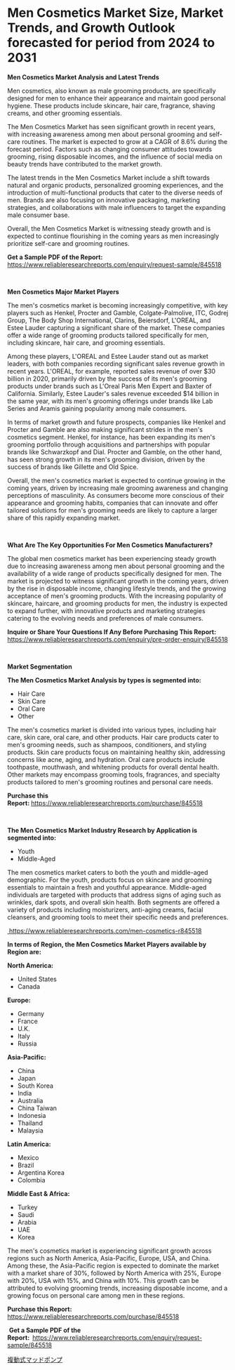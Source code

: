 <p><h1>Men Cosmetics Market Size, Market Trends, and Growth Outlook forecasted for period from 2024 to 2031</h1></p><p><strong>Men Cosmetics Market Analysis and Latest Trends</strong></p>
<p><p>Men cosmetics, also known as male grooming products, are specifically designed for men to enhance their appearance and maintain good personal hygiene. These products include skincare, hair care, fragrance, shaving creams, and other grooming essentials.</p><p>The Men Cosmetics Market has seen significant growth in recent years, with increasing awareness among men about personal grooming and self-care routines. The market is expected to grow at a CAGR of 8.6% during the forecast period. Factors such as changing consumer attitudes towards grooming, rising disposable incomes, and the influence of social media on beauty trends have contributed to the market growth.</p><p>The latest trends in the Men Cosmetics Market include a shift towards natural and organic products, personalized grooming experiences, and the introduction of multi-functional products that cater to the diverse needs of men. Brands are also focusing on innovative packaging, marketing strategies, and collaborations with male influencers to target the expanding male consumer base.</p><p>Overall, the Men Cosmetics Market is witnessing steady growth and is expected to continue flourishing in the coming years as men increasingly prioritize self-care and grooming routines.</p></p>
<p><strong>Get a Sample PDF of the Report:&nbsp;</strong> <a href="https://www.reliableresearchreports.com/enquiry/request-sample/845518">https://www.reliableresearchreports.com/enquiry/request-sample/845518</a></p>
<p>&nbsp;</p>
<p><strong>Men Cosmetics Major Market Players</strong></p>
<p><p>The men's cosmetics market is becoming increasingly competitive, with key players such as Henkel, Procter and Gamble, Colgate-Palmolive, ITC, Godrej Group, The Body Shop International, Clarins, Beiersdorf, L'OREAL, and Estee Lauder capturing a significant share of the market. These companies offer a wide range of grooming products tailored specifically for men, including skincare, hair care, and grooming essentials.</p><p>Among these players, L'OREAL and Estee Lauder stand out as market leaders, with both companies recording significant sales revenue growth in recent years. L'OREAL, for example, reported sales revenue of over $30 billion in 2020, primarily driven by the success of its men's grooming products under brands such as L'Oreal Paris Men Expert and Baxter of California. Similarly, Estee Lauder's sales revenue exceeded $14 billion in the same year, with its men's grooming offerings under brands like Lab Series and Aramis gaining popularity among male consumers.</p><p>In terms of market growth and future prospects, companies like Henkel and Procter and Gamble are also making significant strides in the men's cosmetics segment. Henkel, for instance, has been expanding its men's grooming portfolio through acquisitions and partnerships with popular brands like Schwarzkopf and Dial. Procter and Gamble, on the other hand, has seen strong growth in its men's grooming division, driven by the success of brands like Gillette and Old Spice.</p><p>Overall, the men's cosmetics market is expected to continue growing in the coming years, driven by increasing male grooming awareness and changing perceptions of masculinity. As consumers become more conscious of their appearance and grooming habits, companies that can innovate and offer tailored solutions for men's grooming needs are likely to capture a larger share of this rapidly expanding market.</p></p>
<p>&nbsp;</p>
<p><strong>What Are The Key Opportunities For Men Cosmetics Manufacturers?</strong></p>
<p><p>The global men cosmetics market has been experiencing steady growth due to increasing awareness among men about personal grooming and the availability of a wide range of products specifically designed for men. The market is projected to witness significant growth in the coming years, driven by the rise in disposable income, changing lifestyle trends, and the growing acceptance of men's grooming products. With the increasing popularity of skincare, haircare, and grooming products for men, the industry is expected to expand further, with innovative products and marketing strategies catering to the evolving needs and preferences of male consumers.</p></p>
<p><strong>Inquire or Share Your Questions If Any Before Purchasing This Report:</strong> <a href="https://www.reliableresearchreports.com/enquiry/pre-order-enquiry/845518">https://www.reliableresearchreports.com/enquiry/pre-order-enquiry/845518</a></p>
<p>&nbsp;</p>
<p><strong>Market Segmentation</strong></p>
<p><strong>The Men Cosmetics Market Analysis by types is segmented into:</strong></p>
<p><ul><li>Hair Care</li><li>Skin Care</li><li>Oral Care</li><li>Other</li></ul></p>
<p><p>The men's cosmetics market is divided into various types, including hair care, skin care, oral care, and other products. Hair care products cater to men's grooming needs, such as shampoos, conditioners, and styling products. Skin care products focus on maintaining healthy skin, addressing concerns like acne, aging, and hydration. Oral care products include toothpaste, mouthwash, and whitening products for overall dental health. Other markets may encompass grooming tools, fragrances, and specialty products tailored to men's grooming routines and personal care needs.</p></p>
<p><strong>Purchase this Report:&nbsp;</strong><a href="https://www.reliableresearchreports.com/purchase/845518">https://www.reliableresearchreports.com/purchase/845518</a></p>
<p>&nbsp;</p>
<p><strong>The Men Cosmetics Market Industry Research by Application is segmented into:</strong></p>
<p><ul><li>Youth</li><li>Middle-Aged</li></ul></p>
<p><p>The men cosmetics market caters to both the youth and middle-aged demographic. For the youth, products focus on skincare and grooming essentials to maintain a fresh and youthful appearance. Middle-aged individuals are targeted with products that address signs of aging such as wrinkles, dark spots, and overall skin health. Both segments are offered a variety of products including moisturizers, anti-aging creams, facial cleansers, and grooming tools to meet their specific needs and preferences.</p></p>
<p><a href="https://www.reliableresearchreports.com/men-cosmetics-r845518">&nbsp;https://www.reliableresearchreports.com/men-cosmetics-r845518</a></p>
<p><strong>In terms of Region, the Men Cosmetics Market Players available by Region are:</strong></p>
<p>
    <p> <strong> North America: </strong>
        <ul>
            <li>United States</li>
            <li>Canada</li>
        </ul>
        </p> 
    <p> <strong> Europe: </strong>
        <ul>
            <li>Germany</li>
            <li>France</li>
            <li>U.K.</li>
            <li>Italy</li>
            <li>Russia</li>
        </ul>
        </p> 
    <p> <strong> Asia-Pacific: </strong>
        <ul>
            <li>China</li>
            <li>Japan</li>
            <li>South Korea</li>
            <li>India</li>
            <li>Australia</li>
            <li>China Taiwan</li>
            <li>Indonesia</li>
            <li>Thailand</li>
            <li>Malaysia</li>
        </ul>
        </p> 
    <p> <strong> Latin America: </strong>
        <ul>
            <li>Mexico</li>
            <li>Brazil</li>
            <li>Argentina Korea</li>
            <li>Colombia</li>
        </ul>
        </p> 
    <p> <strong> Middle East & Africa: </strong>
        <ul>
            <li>Turkey</li>
            <li>Saudi</li>
            <li>Arabia</li>
            <li>UAE</li>
            <li>Korea</li>
        </ul>
    </p>
    </p>
<p><p>The men's cosmetics market is experiencing significant growth across regions such as North America, Asia-Pacific, Europe, USA, and China. Among these, the Asia-Pacific region is expected to dominate the market with a market share of 30%, followed by North America with 25%, Europe with 20%, USA with 15%, and China with 10%. This growth can be attributed to evolving grooming trends, increasing disposable income, and a growing focus on personal care among men in these regions.</p></p>
<p><strong>Purchase this Report: </strong><a href="https://www.reliableresearchreports.com/purchase/845518">https://www.reliableresearchreports.com/purchase/845518</a></p>
<p>&nbsp;<strong>Get a Sample PDF of the Report:&nbsp;&nbsp;</strong><a href="https://www.reliableresearchreports.com/enquiry/request-sample/845518">https://www.reliableresearchreports.com/enquiry/request-sample/845518</a></p>
<p><strong></strong></p>
<p><p><a href="https://github.com/efcvopdgkdx128/Market-Research-Report-List-2/blob/main/2571846140040.md">複動式マッドポンプ</a></p></p>